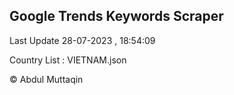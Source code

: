 

## Google Trends Keywords Scraper 
 
Last Update 28-07-2023 , 18:54:09

Country List :
VIETNAM.json



© Abdul Muttaqin 

